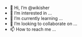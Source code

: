 - 👋 Hi, I’m @wikisher
- 👀 I’m interested in ...
- 🌱 I’m currently learning ...
- 💞️ I’m looking to collaborate on ...
- 📫 How to reach me ...

<!---
wikisher/wikisher is a ✨ special ✨ repository because its `README.md` (this file) appears on your GitHub profile.
You can click the Preview link to take a look at your changes.
--->
